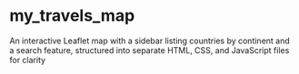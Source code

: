 # my_travels_map
 An interactive Leaflet map with a sidebar listing countries by continent and a search feature, structured into separate HTML, CSS, and JavaScript files for clarity
